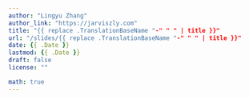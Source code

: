 ```yaml
---
author: "Lingyu Zhang"
author_link: "https://jarviszly.com"
title: "{{ replace .TranslationBaseName "-" " " | title }}"
url: "/slides/{{ replace .TranslationBaseName "-" " " | title }}"
date: {{ .Date }}
lastmod: {{ .Date }}
draft: false
license: ""

math: true
---
```


